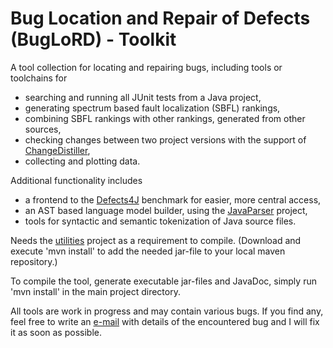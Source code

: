 # Bug Location and Repair of Defects (BugLoRD) - Toolkit

A tool collection for locating and repairing bugs, including tools or toolchains for

- searching and running all JUnit tests from a Java project,
- generating spectrum based fault localization (SBFL) rankings,
- combining SBFL rankings with other rankings, generated from other sources,
- checking changes between two project versions with the support of [ChangeDistiller](https://bitbucket.org/sealuzh/tools-changedistiller/wiki/Home),
- collecting and plotting data.

Additional functionality includes
- a frontend to the [Defects4J](https://github.com/rjust/defects4j) benchmark for easier, more central access,
- an AST based language model builder, using the [JavaParser](https://github.com/javaparser/javaparser) project,
- tools for syntactic and semantic tokenization of Java source files.

Needs the [utilities](https://github.com/hub-se/utilities) project as a requirement to compile. (Download and execute 'mvn install' to add the needed jar-file to your local maven repository.)

To compile the tool, generate executable jar-files and JavaDoc, simply run 'mvn install' in the main project directory.

All tools are work in progress and may contain various bugs. If you find any, feel free to write an [e-mail](mailto:heiden@informatik.hu-berlin.de) with details of the encountered bug and I will fix it as soon as possible.
